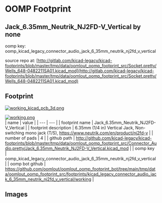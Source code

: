 # OOMP Footprint  
## Jack_6.35mm_Neutrik_NJ2FD-V_Vertical  by none  
  
oomp key: oomp_kicad_legacy_connector_audio_jack_6_35mm_neutrik_nj2fd_v_vertical  
  
source repo at: [http://gitlab.com/kicad-legacy/kicad-footprints/blob/master/tmp/data/oomlout_oomp_footprint_src/Socket.pretty/Wells_648-0482211SA01.kicad_mod](http://gitlab.com/kicad-legacy/kicad-footprints/blob/master/tmp/data/oomlout_oomp_footprint_src/Socket.pretty/Wells_648-0482211SA01.kicad_mod)  
## Footprint  
  
[![working_kicad_pcb_3d.png](working_kicad_pcb_3d_600.png)](working_kicad_pcb_3d.png)  
  
[![working.png](working_600.png)](working.png)  
| name | value | 
| --- | --- | 
| footprint name | Jack_6.35mm_Neutrik_NJ2FD-V_Vertical | 
| footprint description | 6.35mm (1/4 in) Vertical Jack, Non-switching mono jack (T/S), https://www.neutrik.com/en/product/nj2fd-v | 
| number of pads | 4 | 
| github path | http://github.com/kicad-legacy/kicad-footprints/blob/master/tmp/data/oomlout_oomp_footprint_src/Connector_Audio.pretty/Jack_6.35mm_Neutrik_NJ2FD-V_Vertical.kicad_mod | 
| oomp key | oomp_kicad_legacy_connector_audio_jack_6_35mm_neutrik_nj2fd_v_vertical | 
| oomp bot github | https://github.com/oomlout/oomlout_oomp_footprint_bot/tree/main/tmp/data/oomlout_oomp_footprint_src/footprints/kicad_legacy_connector_audio_jack_6_35mm_neutrik_nj2fd_v_vertical/working | 
## Images  
